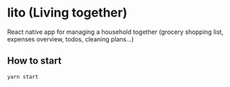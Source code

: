 # lito (Living together)

React native app for managing a household together (grocery shopping list, expenses overview, todos, cleaning plans...)

## How to start

```shell
yarn start
```
